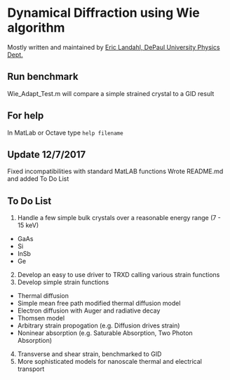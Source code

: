 # Dynamical Diffraction using Wie algorithm

Mostly written and maintained by [Eric Landahl, DePaul University Physics Dept.](https://sites.google.com/site/elandahl/)

## Run benchmark
Wie_Adapt_Test.m will compare a simple strained crystal to a GID result

## For help
In MatLab or Octave type `help filename`

## Update 12/7/2017
Fixed incompatibilities with standard MatLAB functions
Wrote README.md and added To Do List

## To Do List
1. Handle a few simple bulk crystals over a reasonable energy range (7 - 15 keV)
  * GaAs
  * Si
  * InSb
  * Ge
2. Develop an easy to use driver to TRXD calling various strain functions
3. Develop simple strain functions
  * Thermal diffusion
  * Simple mean free path modified thermal diffusion model
  * Electron diffusion with Auger and radiative decay
  * Thomsen model
  * Arbitrary strain propogation (e.g. Diffusion drives strain)
  * Noninear absorption (e.g. Saturable Absorption, Two Photon Absorption)
4. Transverse and shear strain, benchmarked to GID
5. More sophisticated models for nanoscale thermal and electrical transport


